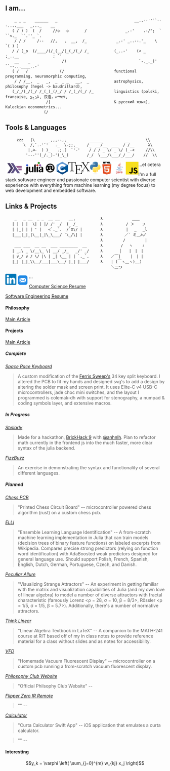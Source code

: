 ## I am...
```
    _ _ _    ______   _                                  __..--''``---....___   _..._    __
   ( / ) )  (  /     //o   o       /                 _.-'    .-/";  `        ``<._  ``.''_ `.
    / / /     /--   //,   ,  __,  /_             _.-' _..--.'_    \                    `( ) )
   / / (_o  (/____/(/_(__/|_(_/(_/ /_           (_..-'    (< _     ;_..__               ; `'
    __    _              /)                                `-._,_)'      ``--...____..-'
   ( /   /              (/                      functional programming, neuromorphic computing, 
    / / /__,  _   _,  _  _ _   __,  _           astrophysics, philosophy (hegel -> baudrillard),
   (_/_/(_/(_/ /_(_)_(/_/ / /_(_/(_/ /_         linguistics (polski, française, عَرَبِيّ, 汉语，አማርኛ,
                  /|                            & русский язык), Kaleckian econometrics...
                 (/                        
```

## Tools & Languages
```
     zzz   |\      _,,,--,,_         ______          __       \\
        \  /,`.-'`'   ._  \-;;,_    /_  __/__  ___  / /__      λ\
          |,☭-  ) )_   .;.(  `'-'    / / / _ \/ _ \/ (_-<     //\\
         '---''(_/._)-'(_\_)        /_/  \___/\___/_/___/    //  \\
```
<a href="https://www.haskell.org"><img align="left" src="https://raw.githubusercontent.com/mindcat/media_repository/main/profile/hask.png" alt="Haskell Website" height="40px"/></a>
<a href="https://www.julialang.org"><img align="left" src="https://raw.githubusercontent.com/mindcat/media_repository/main/profile/julia.svg" alt="Julia Website" height="40px"/></a>
<a href="https://www.rust-lang.org"><img align="left" src="https://raw.githubusercontent.com/mindcat/media_repository/main/profile/rust.svg" alt="Rust Website" height="40px"/></a>
<a href="https://en.wikipedia.org/wiki/C_(programming_language)"><img align="left" src="https://raw.githubusercontent.com/mindcat/media_repository/main/profile/c.svg" alt="C Wikipedia" height="40px"/></a>
<a href="https://www.latex-project.org"><img align="left" src="https://raw.githubusercontent.com/mindcat/media_repository/main/profile/tex.svg" alt="LaTeX Website" height="40px"/></a>
<a href="https://www.python.org"><img align="left" src="https://raw.githubusercontent.com/mindcat/media_repository/main/profile/py.svg" alt="Python Website" height="40px"/></a>
<a href="https://en.wikipedia.org/wiki/HTML5"><img align="left" src="https://raw.githubusercontent.com/mindcat/media_repository/main/profile/html.svg" alt="HTML5 Wikipedia" height="40px"/></a>
<a href="https://www.google.com/search?q=why+I+should+use+anything+except+java+and+its+OOP+hell+that+perverts+the+art+of+programming"><img align="left" src="https://raw.githubusercontent.com/mindcat/media_repository/main/profile/java.svg" alt="Java Website" height="40px"/></a>
<a href="https://www.google.com/search?q=why+javascript+is+the+only+language+worse+than+java"><img align="left" src="https://raw.githubusercontent.com/mindcat/media_repository/main/profile/js.svg" alt="JavaScript Website" height="40px"/></a>


...et cetera


I'm a full stack software engineer and passionate computer scientist with diverse experience with everything from machine learning (my degree focus) to web development and embedded software. 
## Links & Projects
```
    _   _ __  _ _  __ __    __,           λ             ＿＿   
   | | | |  \| | |/ /' _/  (_ /_          λ　　　  　　/ ＞　　フ
   | |_| | | ' |   <`._`.  /`X\/ |        λ　　  　　　| 　_　 _l 
   |___|_|_|\__|_|\_\___/ `\_/\| |        λ　   　　　／` ミ＿☭ノ  
                                          λ　　 　   /　　　 　 | 
    ___ ___  __ __  ___ ________  __      λ　　  　 /　 ヽ　　 ﾉ  
   | _,\ _ \/__\_ \| __/ _/_   _/' _/     λ　   　 │　　|　|　|    
   | v_/ v / \/ |\ | _| \__ | | `._`.     λ  　／￣|　　 |　| |  
   |_| |_|_\\__/___|___\__/ |_| |___/     λ　  | (￣ヽ＿ヽ)__)  
                                             　＼二つ          
```
<a href="https://www.linkedin.com/in/mew13/"><img align="left" src="https://raw.githubusercontent.com/mindcat/media_repository/main/profile/linkedin.svg" alt="M. Elijah Wangeman | LinkedIn" height="35px"/></a>
<a href="mailto:m.elijah.wn@gmail.com"><img align="left" src="https://raw.githubusercontent.com/mindcat/media_repository/main/profile/mail.svg" alt="M. Elijah Wangeman | E-Mail" height="40px"/></a> 

...

[Computer Science Resume](https://github.com/mindcat/media_repository/blob/main/profile/cs_resume.pdf)

[Software Engineering Resume](https://github.com/mindcat/media_repository/blob/main/profile/swen_resume.pdf)

#### Philosophy
[Main Article](https://github.com/mindcat/mindcat/blob/main/philosophy.md)

#### Projects
[Main Article](https://github.com/mindcat/mindcat/blob/main/projects.md)
##### Complete

*[Space Race Keyboard](https://github.com/mindcat/SpaceRaceSweep)*
> A custom modification of the [Ferris Sweep's](https://github.com/davidphilipbarr/Sweep) 34 key split keyboard. I altered the PCB to fit my hands and designed svg's to add a design by altering the solder mask and screen print. It uses Elite-C v4 USB-C microcontrollers, jade choc mini switches, and the layout I programmed is colemak-dh with support for stenography, a numpad & coding symbols layer, and extensive macros. 

##### In Progress

*[Stellarly](https://github.com/mindcat/brickhack9)*
> Made for a hackathon, [BrickHack 9](https://brickhack9.devpost.com) with [@anhnlh](https://github.com/anhnlh). Plan to refactor math currently in the frontend js into the much faster, more clear syntax of the julia backend. 

*[FizzBuzz](https://github.com/mindcat/fizzbuzz)*
> An exercise in demonstrating the syntax and functionality of several different languages.

##### Planned

*[Chess PCB](https://github.com/mindcat/pccb)*
> "Printed Chess Circuit Board" -- microcontroller powered chess algorithm (rust) on a custom chess pcb.

*[ELLI](https://github.com/mindcat/elli)*
> "Ensemble Learning Language Identification" -- A from-scratch machine learning implementation in Julia that can train models (decision trees of binary feature functions) on labeled excerpts from Wikipedia. Compares precise strong predictors (relying on function word identification) with AdaBoosted weak predictors designed for general language use. Should support Polish, French, Spanish, English, Dutch, German, Portuguese, Czech, and Danish.  

*[Peculiar Allure](https://github.com/mindcat/)*
> "Visualizing Strange Attractors" -- An experiment in getting familiar with the matrix and visualization capabilities of Julia (and my own love of linear algebra) to model a number of diverse attractors with fractal characteristic (famously Lorenz <ρ = 28, σ = 10, β = 8/3>, Rössler <ρ = 1/5, σ = 1/5, β = 5.7>). Additionally, there's a number of normative attractors. 

*[Think Linear](https://github.com/mindcat/linear)*
> "Linear Algebra Textbook in LaTeX" -- A companion to the MATH-241 course at RIT based off of my in class notes to provide reference material for a class without slides and as notes for accessibility. 

*[VFD](https://github.com/mindcat/vfd)*
> "Homemade Vacuum Fluorescent Display" -- microcontroller on a custom pcb running a from-scratch vacuum fluorescent display. 

*[Philosophy Club Website](https://github.com/mindcat/philclubsite)*
> "Official Philsophy Club Website" -- 

*[Flipper Zero IR Remote](https://github.com/mindcat/flippIR)*
> "" --

*[Calculator](https://github.com/mindcat/curta)*
> "Curta Calculator Swift App" -- iOS application that emulates a curta calculator.

*[](https://github.com/mindcat/)*
> "" --


<!-- *[Brain](https://github.com/mindcat/brain)* -->
<!-- > An exercise in exampling the syntax and functionality of several different languages. -->

#### Interesting

```math
y_k =  \varphi \left( \sum_{j=0}^{m} w_{kj} x_j \right)
```

